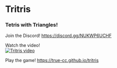 # Tritris
### Tetris with Triangles!
Join the Discord! https://discord.gg/NUKWP6UCHF

Watch the video!
<br>
[![Tritris video](http://img.youtube.com/vi/HMkfj1OJ08Q/0.jpg)](https://youtu.be/HMkfj1OJ08Q "I made Tetris with Triangles")

Play the game! https://true-cc.github.io/tritris
